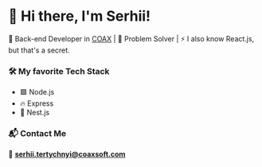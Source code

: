 # 👋 Hi there, I'm Serhii!
🚀 Back-end Developer in [COAX](https://coaxsoft.com/) | 🧠 Problem Solver | ⚡ I also know React.js, but that's a secret.

### 🛠 My favorite Tech Stack
- 🟩 Node.js
- 🔥 Express
- 🧱 Nest.js

### 📬 Contact Me
📧 **serhii.tertychnyi@coaxsoft.com**

<!---
Serhii-Tertychnyi/Serhii-Tertychnyi is a ✨ special ✨ repository because its `README.md` (this file) appears on your GitHub profile.
You can click the Preview link to take a look at your changes.
--->
